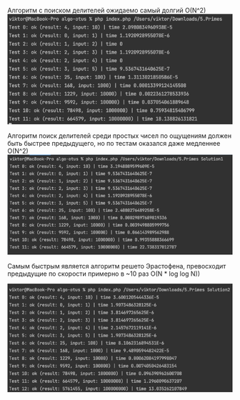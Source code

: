 Алгоритм с поиском делителей ожидаемо самый долгий O(N^2)
![](./dividers.png)

Алгоритм поиск делителей среди простых чисел по ощущениям должен быть быстрее предыдущего, но по тестам оказался даже медленнее O(N^2) 
![](./dividers-primes.png)


Самым быстрым является алгоритм решето Эрастофена, превосходит предыдущие по скорости примерно в ~10 раз O(N * log log N))

![](./eratosfen.png)
